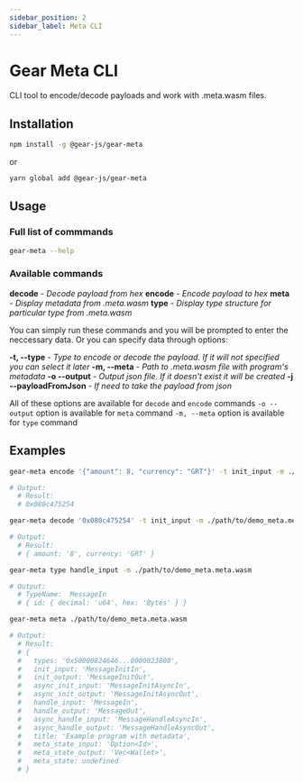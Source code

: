 ```yaml
---
sidebar_position: 2
sidebar_label: Meta CLI
---
```


# Gear Meta CLI

CLI tool to encode/decode payloads and work with .meta.wasm files.

## Installation

```sh
npm install -g @gear-js/gear-meta
```

or

```sh
yarn global add @gear-js/gear-meta
```

## Usage

### Full list of commmands

```sh
gear-meta --help
```

### Available commands

**decode** - _Decode payload from hex_
**encode** - _Encode payload to hex_
**meta** - _Display metadata from .meta.wasm_
**type** - _Display type structure for particular type from .meta.wasm_

You can simply run these commands and you will be prompted to enter the neccessary data. Or you can specify data through options:

**-t, --type** - _Type to encode or decode the payload. If it will not specified you can select it later_
**-m, --meta** - _Path to .meta.wasm file with program's metadata_
**-o --output** - _Output json file. If it doesn't exist it will be created_
**-j --payloadFromJson** - _If need to take the payload from json_

All of these options are available for `decode` and `encode` commands
`-o --output` option is available for `meta` command
`-m, --meta` option is available for `type` command

## Examples

```sh
gear-meta encode '{"amount": 8, "currency": "GRT"}' -t init_input -m ./path/to/demo_meta.meta.wasm

# Output:
  # Result:
  # 0x080c475254
```

```sh
gear-meta decode '0x080c475254' -t init_input -m ./path/to/demo_meta.meta.wasm

# Output:
  # Result:
  # { amount: '8', currency: 'GRT' }
```

```sh
gear-meta type handle_input -m ./path/to/demo_meta.meta.wasm

# Output:
  # TypeName:  MessageIn
  # { id: { decimal: 'u64', hex: 'Bytes' } }
```

```sh
gear-meta meta ./path/to/demo_meta.meta.wasm

# Output:
  # Result:
  # {
  #   types: '0x50000824646...0000023800',
  #   init_input: 'MessageInitIn',
  #   init_output: 'MessageInitOut',
  #   async_init_input: 'MessageInitAsyncIn',
  #   async_init_output: 'MessageInitAsyncOut',
  #   handle_input: 'MessageIn',
  #   handle_output: 'MessageOut',
  #   async_handle_input: 'MessageHandleAsyncIn',
  #   async_handle_output: 'MessageHandleAsyncOut',
  #   title: 'Example program with metadata',
  #   meta_state_input: 'Option<Id>',
  #   meta_state_output: 'Vec<Wallet>',
  #   meta_state: undefined
  # }
```
